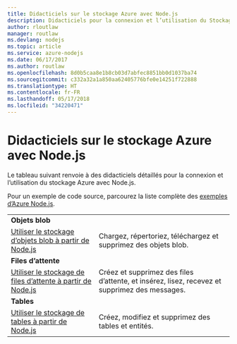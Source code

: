 ```yaml
---
title: Didacticiels sur le stockage Azure avec Node.js
description: Didacticiels pour la connexion et l’utilisation du Stockage Azure avec Node.js.
author: rloutlaw
manager: routlaw
ms.devlang: nodejs
ms.topic: article
ms.service: azure-nodejs
ms.date: 06/17/2017
ms.author: routlaw
ms.openlocfilehash: 8d0b5caa8e1b8cb03d7abfec8851bb0d1037ba74
ms.sourcegitcommit: c332a32a1a850aa62405776bfe0e14251f722888
ms.translationtype: HT
ms.contentlocale: fr-FR
ms.lasthandoff: 05/17/2018
ms.locfileid: "34220471"
---
```

# <a name="azure-storage-with-nodejs-tutorials"></a>Didacticiels sur le stockage Azure avec Node.js

Le tableau suivant renvoie à des didacticiels détaillés pour la connexion et l’utilisation du stockage Azure avec Node.js.

Pour un exemple de code source, parcourez la liste complète des [exemples d’Azure Node.js](https://azure.microsoft.com/resources/samples/?term=nodejs).

| | |
|---|---|
| **Objets blob** ||
| [Utiliser le stockage d’objets blob à partir de Node.js](http://docs.microsoft.com/azure/storage/storage-nodejs-how-to-use-blob-storage?toc=/azure/node/toc.json&bc=/azure/node/toc.json) | Chargez, répertoriez, téléchargez et supprimez des objets blob. |
| **Files d’attente** ||
| [Utiliser le stockage de files d’attente à partir de Node.js](http://docs.microsoft.com/azure/storage/storage-nodejs-how-to-use-queues?toc=/azure/node/toc.json&bc=/azure/node/toc.json) | Créez et supprimez des files d’attente, et insérez, lisez, recevez et supprimez des messages. |
| **Tables** ||
| [Utiliser le stockage de tables à partir de Node.js](http://docs.microsoft.com/azure/storage/storage-nodejs-how-to-use-table-storage?toc=/azure/node/toc.json&bc=/azure/node/toc.json) | Créez, modifiez et supprimez des tables et entités. |

